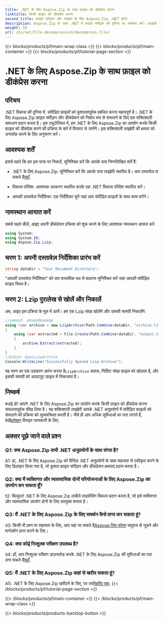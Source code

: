 ```yaml
---
title: .NET के लिए Aspose.Zip के साथ फ़ाइल को डीकंप्रेस करना
linktitle: किसी फ़ाइल को डीकंप्रेस करना
second_title: फ़ाइलें संपीड़न और संग्रहण के लिए Aspose.Zip .NET API
description: Aspose.Zip के साथ .NET में फ़ाइल संपीड़न की दुनिया का अन्वेषण करें। फ़ाइलों को आसानी से डीकंप्रेस करने की कला सीखें।
weight: 10
url: /hi/net/file-decompression/decompress-file/
---
```


{{< blocks/products/pf/main-wrap-class >}}
{{< blocks/products/pf/main-container >}}
{{< blocks/products/pf/tutorial-page-section >}}

# .NET के लिए Aspose.Zip के साथ फ़ाइल को डीकंप्रेस करना

## परिचय

.NET विकास की दुनिया में, संपीड़ित फ़ाइलों को कुशलतापूर्वक प्रबंधित करना महत्वपूर्ण है। .NET के लिए Aspose.Zip फ़ाइल संपीड़न और डीकंप्रेसन को निर्बाध रूप से संभालने के लिए एक शक्तिशाली समाधान प्रदान करता है। इस ट्यूटोरियल में, हम .NET के लिए Aspose.Zip का उपयोग करके किसी फ़ाइल को डीकंप्रेस करने की प्रक्रिया के बारे में विस्तार से जानेंगे। इस शक्तिशाली लाइब्रेरी की क्षमता को अनलॉक करने के लिए अनुसरण करें।

## आवश्यक शर्तें

इससे पहले कि हम इस यात्रा पर निकलें, सुनिश्चित करें कि आपके पास निम्नलिखित शर्तें हैं:

-  .NET के लिए Aspose.Zip: सुनिश्चित करें कि आपके पास लाइब्रेरी स्थापित है। आप दस्तावेज़ पा सकते हैं[यहाँ](https://reference.aspose.com/zip/net/).

- विकास परिवेश: आवश्यक उपकरण स्थापित करके एक .NET विकास परिवेश स्थापित करें।

- आपकी दस्तावेज़ निर्देशिका: एक निर्देशिका चुनें जहां आप संपीड़ित फ़ाइलों के साथ काम करेंगे।

## नामस्थान आयात करें

सबसे पहले चीज़ें, आइए अपनी डीकंप्रेसन प्रक्रिया को शुरू करने के लिए आवश्यक नामस्थान आयात करें:

```csharp
using System;
using System.IO;
using Aspose.Zip.Lzip;
```

## चरण 1: अपनी दस्तावेज़ निर्देशिका प्रारंभ करें

```csharp
string dataDir = "Your Document Directory";
```

"आपकी दस्तावेज़ निर्देशिका" को उस वास्तविक पथ से बदलना सुनिश्चित करें जहां आपकी संपीड़ित फ़ाइल स्थित है।

## चरण 2: Lzip पुरालेख से खोलें और निकालें

अब, आइए इस प्रक्रिया के मूल में उतरें। हम एक Lzip संग्रह खोलेंगे और उसकी सामग्री निकालेंगे:

```csharp
//एक्सस्टार्ट: ओपनएलज़िपआर्काइव
using (var archive = new LzipArchive(Path.Combine(dataDir, "archive.lz")))
{
    using (var extracted = File.Create(Path.Combine(dataDir, "output.txt")))
    {
        archive.Extract(extracted);
    }
}
//ExEnd: OpenLzipArchive
Console.WriteLine("Successfully Opened Lzip Archive");
```

 यह चरण का एक उदाहरण आरंभ करता है`LzipArchive` क्लास, निर्दिष्ट संग्रह फ़ाइल को खोलता है, और इसकी सामग्री को आउटपुट फ़ाइल में निकालता है।

## निष्कर्ष

 बधाई हो! आपने .NET के लिए Aspose.Zip का उपयोग करके किसी फ़ाइल को डीकंप्रेस करना सफलतापूर्वक सीख लिया है। यह शक्तिशाली लाइब्रेरी आपके .NET अनुप्रयोगों में संपीड़ित फ़ाइलों को संभालने की प्रक्रिया को सुव्यवस्थित करती है। जैसे ही आप अधिक सुविधाओं का पता लगाते हैं, देखें[प्रलेखन](https://reference.aspose.com/zip/net/) विस्तृत जानकारी के लिए.

## अक्सर पूछे जाने वाले प्रश्न

### Q1: क्या Aspose.Zip सभी .NET अनुप्रयोगों के साथ संगत है?

A1: हां, .NET के लिए Aspose.Zip को विभिन्न .NET अनुप्रयोगों के साथ सहजता से एकीकृत करने के लिए डिज़ाइन किया गया है, जो कुशल फ़ाइल संपीड़न और डीकंप्रेसन क्षमताएं प्रदान करता है।

### Q2: क्या मैं व्यक्तिगत और व्यावसायिक दोनों परियोजनाओं के लिए Aspose.Zip का उपयोग कर सकता हूँ?

ए2: बिल्कुल! .NET के लिए Aspose.Zip लचीले लाइसेंसिंग विकल्प प्रदान करता है, जो इसे व्यक्तिगत और व्यावसायिक उपयोग दोनों के लिए उपयुक्त बनाता है।

### Q3: मैं .NET के लिए Aspose.Zip के लिए समर्थन कैसे प्राप्त कर सकता हूं?

उ3: किसी भी प्रश्न या सहायता के लिए, आप यहां जा सकते हैं[Aspose.ज़िप फोरम](https://forum.aspose.com/c/zip/37) समुदाय से जुड़ने और मार्गदर्शन प्राप्त करने के लिए।

### Q4: क्या कोई निःशुल्क परीक्षण उपलब्ध है?

 उ4: हाँ, आप निःशुल्क परीक्षण डाउनलोड करके .NET के लिए Aspose.Zip की सुविधाओं का पता लगा सकते हैं[यहाँ](https://releases.aspose.com/).

### Q5: मैं .NET के लिए Aspose.Zip कहां से खरीद सकता हूं?

 A5: .NET के लिए Aspose.Zip खरीदने के लिए, पर जाएँ[खरीद पृष्ठ](https://purchase.aspose.com/buy).
{{< /blocks/products/pf/tutorial-page-section >}}

{{< /blocks/products/pf/main-container >}}
{{< /blocks/products/pf/main-wrap-class >}}

{{< blocks/products/products-backtop-button >}}
